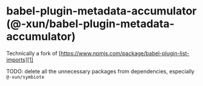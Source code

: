 # babel-plugin-metadata-accumulator (@-xun/babel-plugin-metadata-accumulator)

Technically a fork of
[https://www.npmjs.com/package/babel-plugin-list-imports][1]

TODO: delete all the unnecessary packages from dependencies, especially
`@-xun/symbiote`

[1]: https://www.npmjs.com/package/babel-plugin-list-imports
